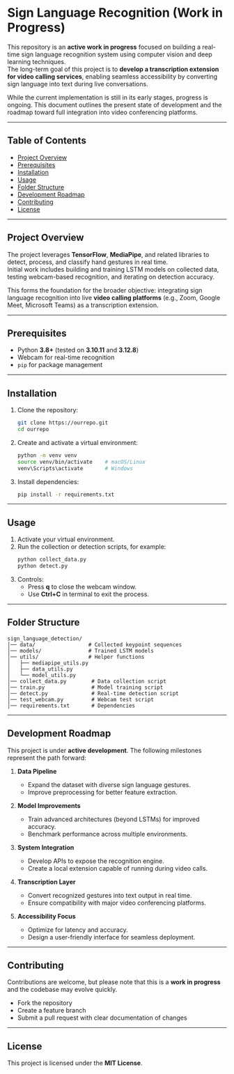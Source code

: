 # Sign Language Recognition (Work in Progress)

This repository is an **active work in progress** focused on building a real-time sign language recognition system using computer vision and deep learning techniques.  
The long-term goal of this project is to **develop a transcription extension for video calling services**, enabling seamless accessibility by converting sign language into text during live conversations.  

While the current implementation is still in its early stages, progress is ongoing. This document outlines the present state of development and the roadmap toward full integration into video conferencing platforms.  

---

## Table of Contents
- [Project Overview](#project-overview)  
- [Prerequisites](#prerequisites)  
- [Installation](#installation)  
- [Usage](#usage)  
- [Folder Structure](#folder-structure)  
- [Development Roadmap](#development-roadmap)  
- [Contributing](#contributing)  
- [License](#license)  

---

## Project Overview
The project leverages **TensorFlow**, **MediaPipe**, and related libraries to detect, process, and classify hand gestures in real time.  
Initial work includes building and training LSTM models on collected data, testing webcam-based recognition, and iterating on detection accuracy.  

This forms the foundation for the broader objective: integrating sign language recognition into live **video calling platforms** (e.g., Zoom, Google Meet, Microsoft Teams) as a transcription extension.  

---

## Prerequisites
- Python **3.8+** (tested on **3.10.11** and **3.12.8**)  
- Webcam for real-time recognition  
- `pip` for package management  

---

## Installation
1. Clone the repository:  
   ```sh
   git clone https://ourrepo.git
   cd ourrepo
   ```
2. Create and activate a virtual environment:  
   ```sh
   python -m venv venv
   source venv/bin/activate    # macOS/Linux
   venv\Scripts\activate       # Windows
   ```
3. Install dependencies:  
   ```sh
   pip install -r requirements.txt
   ```

---

## Usage
1. Activate your virtual environment.  
2. Run the collection or detection scripts, for example:  
   ```sh
   python collect_data.py
   python detect.py
   ```  
3. Controls:  
   - Press **q** to close the webcam window.  
   - Use **Ctrl+C** in terminal to exit the process.  

---

## Folder Structure
```
sign_language_detection/
│── data/                 # Collected keypoint sequences
│── models/               # Trained LSTM models
│── utils/                # Helper functions
│   ├── mediapipe_utils.py
│   ├── data_utils.py
│   └── model_utils.py
│── collect_data.py        # Data collection script
│── train.py               # Model training script
│── detect.py              # Real-time detection script
│── test_webcam.py         # Webcam test script
│── requirements.txt       # Dependencies
```

---

## Development Roadmap
This project is under **active development**. The following milestones represent the path forward:

1. **Data Pipeline**  
   - Expand the dataset with diverse sign language gestures.  
   - Improve preprocessing for better feature extraction.  

2. **Model Improvements**  
   - Train advanced architectures (beyond LSTMs) for improved accuracy.  
   - Benchmark performance across multiple environments.  

3. **System Integration**  
   - Develop APIs to expose the recognition engine.  
   - Create a local extension capable of running during video calls.  

4. **Transcription Layer**  
   - Convert recognized gestures into text output in real time.  
   - Ensure compatibility with major video conferencing platforms.  

5. **Accessibility Focus**  
   - Optimize for latency and accuracy.  
   - Design a user-friendly interface for seamless deployment.  

---

## Contributing
Contributions are welcome, but please note that this is a **work in progress** and the codebase may evolve quickly.  
- Fork the repository  
- Create a feature branch  
- Submit a pull request with clear documentation of changes  

---

## License
This project is licensed under the **MIT License**.  
